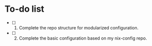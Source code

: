 # To-do list

- [ ] 1. Complete the repo structure for modularized configuration.
- [ ] 2. Complete the basic  configuration based on my nix-config repo.